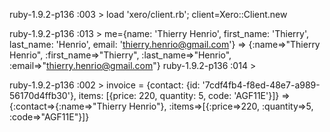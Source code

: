 ruby-1.9.2-p136 :003 > load 'xero/client.rb'; client=Xero::Client.new


ruby-1.9.2-p136 :013 > me={name: 'Thierry Henrio', first_name: 'Thierry', last_name: 'Henrio', email: 'thierry.henrio@gmail.com'}
 => {:name=>"Thierry Henrio", :first_name=>"Thierry", :last_name=>"Henrio", :email=>"thierry.henrio@gmail.com"}
ruby-1.9.2-p136 :014 >


ruby-1.9.2-p136 :002 > invoice = {contact: {id: '7cdf4fb4-f8ed-48e7-a989-56170d4ffb30'}, items: [{price: 220, quantity: 5, code: 'AGF11E'}]}
 => {:contact=>{:name=>"Thierry Henrio"}, :items=>[{:price=>220, :quantity=>5, :code=>"AGF11E"}]}
